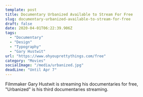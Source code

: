 ```yaml
---
template: post
title: Documentary Urbanized Available to Stream For Free
slug: documentary-urbanized-available-to-stream-for-free
draft: false
date: 2020-04-01T06:22:39.906Z
tags:
  - "Documentary"
  - "Design"
  - "Typography"
  - "Gary Hustwit"
url: "https://www.ohyouprettythings.com/free"
category: "Movies"
socialImage: "/media/urbanized.jpg"
deadLine: "Until Apr 7"
---
```

Filmmaker Gary Hustwit is streaming his documentaries for free, "Urbanized" is his third documentaries streaming.